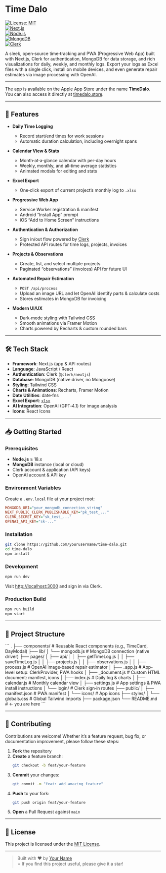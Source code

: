 # Time Dalo

[![License: MIT](https://img.shields.io/badge/License-MIT-yellow.svg)](LICENSE)  
[![Next.js](https://img.shields.io/badge/Framework-Next.js-black?logo=next.js)](https://nextjs.org/)  
[![Node.js](https://img.shields.io/badge/Runtime-Node.js-green?logo=node.js)](https://nodejs.org/)  
[![MongoDB](https://img.shields.io/badge/Database-MongoDB-green?logo=mongodb)](https://www.mongodb.com/)  
[![Clerk](https://img.shields.io/badge/Auth-Clerk-blue?logo=clerk)](https://clerk.com/)  

A sleek, open‑source time‑tracking and PWA (Progressive Web App) built with Next.js, Clerk for authentication, MongoDB for data storage, and rich visualizations for daily, weekly, and monthly logs. Export your logs as Excel files with a single click, install on mobile devices, and even generate repair estimates via image processing with OpenAI.

---
The app is available on the Apple App Store under the name **TimeDalo**.  
You can also access it directly at [timedalo.store](https://timedalo.store).  

---

## 🚀 Features

- **Daily Time Logging**  
  - Record start/end times for work sessions  
  - Automatic duration calculation, including overnight spans

- **Calendar View & Stats**  
  - Month‑at‑a‑glance calendar with per‑day hours  
  - Weekly, monthly, and all‑time average statistics  
  - Animated modals for editing and stats  

- **Excel Export**  
  - One‑click export of current project’s monthly log to `.xlsx`  

- **Progressive Web App**  
  - Service Worker registration & manifest  
  - Android “Install App” prompt  
  - iOS “Add to Home Screen” instructions  

- **Authentication & Authorization**  
  - Sign in/out flow powered by [Clerk](https://clerk.com/)  
  - Protected API routes for time logs, projects, invoices  

- **Projects & Observations**  
  - Create, list, and select multiple projects  
  - Paginated “observations” (invoices) API for future UI  

- **Automated Repair Estimation**  
  - `POST /api/process`  
  - Upload an image URL and let OpenAI identify parts & calculate costs  
  - Stores estimates in MongoDB for invoicing  

- **Modern UI/UX**  
  - Dark‑mode styling with Tailwind CSS  
  - Smooth animations via Framer Motion  
  - Charts powered by Recharts & custom rounded bars  

---

## 🛠️ Tech Stack

- **Framework**: Next.js (app & API routes)  
- **Language**: JavaScript / React  
- **Authentication**: Clerk (`@clerk/nextjs`)  
- **Database**: MongoDB (native driver, no Mongoose)  
- **Styling**: Tailwind CSS  
- **Charts & Animations**: Recharts, Framer Motion  
- **Date Utilities**: date‑fns  
- **Excel Export**: [`xlsx`](https://github.com/SheetJS/sheetjs)  
- **AI Integration**: OpenAI (GPT‑4.1) for image analysis  
- **Icons**: React Icons  

---

## 📥 Getting Started

### Prerequisites

- **Node.js** ≥ 18.x  
- **MongoDB** instance (local or cloud)  
- Clerk account & application (API keys)  
- OpenAI account & API key  

### Environment Variables

Create a `.env.local` file at your project root:

```ini
MONGODB_URI="your_mongodb_connection_string"
NEXT_PUBLIC_CLERK_PUBLISHABLE_KEY="pk_test_..."
CLERK_SECRET_KEY="sk_test_..."
OPENAI_API_KEY="sk-..."
```

### Installation

```bash
git clone https://github.com/yourusername/time-dalo.git
cd time-dalo
npm install
```

### Development

```bash
npm run dev
```

Visit [http://localhost:3000](http://localhost:3000) and sign in via Clerk.

### Production Build

```bash
npm run build
npm start
```

---

## 📂 Project Structure

\`\`\`
.
├── components/         # Reusable React components (e.g., TimeCard, DayModal)
├── lib/
│   └── mongodb.js      # MongoDB connection (native driver)
├── pages/
│   ├── api/
│   │   ├── getTimeLog.js
│   │   ├── saveTimeLog.js
│   │   ├── projects.js
│   │   ├── observations.js
│   │   ├── process.js    # OpenAI image‑based repair estimator
│   ├── _app.js          # App-level setup: ClerkProvider, PWA hooks
│   ├── _document.js     # Custom HTML document: manifest, icons
│   ├── index.js         # Daily log & charts
│   ├── calendar.js      # Monthly calendar view
│   ├── settings.js      # App settings & PWA install instructions
│   └── login/           # Clerk sign‑in routes
├── public/
│   ├── manifest.json    # PWA manifest
│   └── icons/           # App icons
├── styles/
│   └── globals.css      # Global Tailwind imports
├── package.json
└── README.md            # ← you are here
\`\`\`

---

## 🤝 Contributing

Contributions are welcome! Whether it’s a feature request, bug fix, or documentation improvement, please follow these steps:

1. **Fork** the repository  
2. **Create** a feature branch:  
   ```bash
   git checkout -b feat/your-feature
   ```  
3. **Commit** your changes:  
   ```bash
   git commit -m "feat: add amazing feature"
   ```  
4. **Push** to your fork:  
   ```bash
   git push origin feat/your-feature
   ```  
5. **Open** a Pull Request against `main`  

---

## 📜 License

This project is licensed under the [MIT License](./LICENSE).

---

> Built with ❤️ by [Your Name](https://github.com/yourusername)  
> ⭐️ If you find this project useful, please give it a star!  
